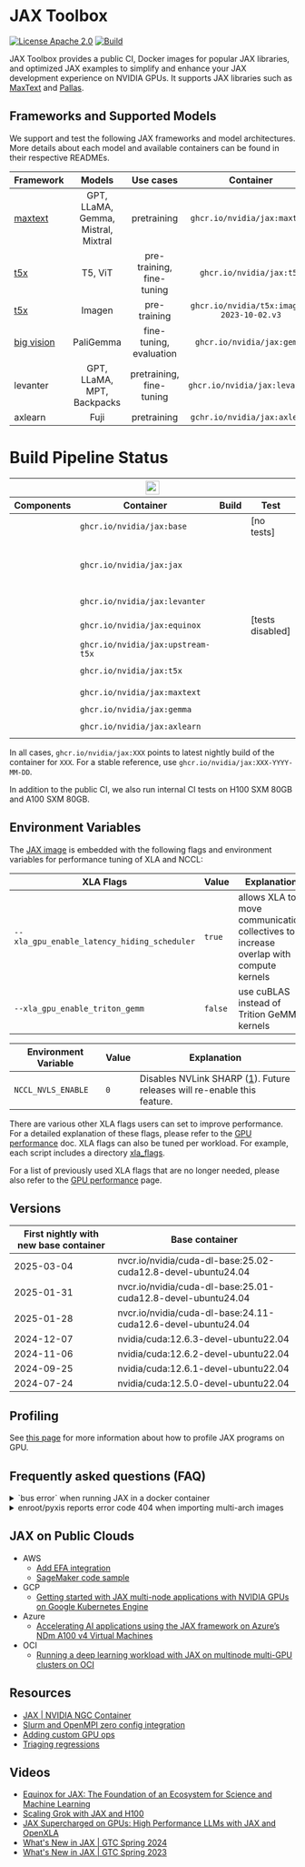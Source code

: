 # **JAX Toolbox**

[![License Apache 2.0](https://badgen.net/badge/license/apache2.0/blue)](https://github.com/NVIDIA/JAX-Toolbox/blob/main/LICENSE.md)
[![Build](https://badgen.net/badge/build/check-status/blue)](#build-pipeline-status)

JAX Toolbox provides a public CI, Docker images for popular JAX libraries, and optimized JAX examples to simplify and enhance your JAX development experience on NVIDIA GPUs. It supports JAX libraries such as [MaxText](https://github.com/google/maxtext) and [Pallas](https://jax.readthedocs.io/en/latest/pallas/quickstart.html).

## Frameworks and Supported Models
We support and test the following JAX frameworks and model architectures. More details about each model and available containers can be found in their respective READMEs.

| Framework | Models | Use cases | Container |
| :--- | :---: | :---: | :---: |
| [maxtext](./rosetta/rosetta/projects/maxtext)| GPT, LLaMA, Gemma, Mistral, Mixtral | pretraining | `ghcr.io/nvidia/jax:maxtext` |
| [t5x](./rosetta/rosetta/projects/t5x) | T5, ViT | pre-training, fine-tuning | `ghcr.io/nvidia/jax:t5x` |
| [t5x](./rosetta/rosetta/projects/imagen) | Imagen | pre-training | `ghcr.io/nvidia/t5x:imagen-2023-10-02.v3` |
| [big vision](./rosetta/rosetta/projects/paligemma) | PaliGemma | fine-tuning, evaluation | `ghcr.io/nvidia/jax:gemma` |
| levanter | GPT, LLaMA, MPT, Backpacks | pretraining, fine-tuning | `ghcr.io/nvidia/jax:levanter` |
| axlearn | Fuji | pretraining | `gchr.io/nvidia/jax:axlearn` | 

# Build Pipeline Status
<table>
  <thead>
    <tr>
      <th colspan=4 style="text-align:center;">
        <a href="https://github.com/NVIDIA/JAX-Toolbox/actions/workflows/ci.yaml?query=event%3Aschedule+branch%3Amain">
        <img
          style="height: 1.5em;"
          src="https://img.shields.io/endpoint?url=https%3A%2F%2Fgist.githubusercontent.com%2Fnvjax%2F913c2af68649fe568e9711c2dabb23ae%2Fraw%2Fbadge-workflow-metadata.json&logo=github-actions&logoColor=white"
        />
        </a>
      </th>
    </tr>
    <tr>
      <th>Components</th>
      <th>Container</th>
      <th>Build</th>
      <th>Test</th>
    </tr>
  </thead>
  <tbody>
    <tr>
      <td>
        <a href="https://github.com/NVIDIA/JAX-Toolbox/blob/main/.github/container/Dockerfile.base">
          <img style="height:1em;" src="https://img.shields.io/static/v1?label=&color=gray&logo=docker&message=base%3D%7BCUDA%2CcuDNN%2CNCCL%2COFED%2CEFA%7D">
        </a>
      </td>
      <td>
        <code>ghcr.io/nvidia/jax:base</code>
      </td>
      <td>
        <a href="https://gist.github.com/nvjax/913c2af68649fe568e9711c2dabb23ae/#file-final-base-md"><img style="height:1em;" src="https://img.shields.io/endpoint?url=https%3A%2F%2Fgist.githubusercontent.com%2Fnvjax%2F913c2af68649fe568e9711c2dabb23ae%2Fraw%2Fbadge-base-build-amd64.json&logo=docker&label=amd64"></a>
        <br>
        <a href="https://gist.github.com/nvjax/913c2af68649fe568e9711c2dabb23ae/#file-final-base-md"><img style="height:1em;" src="https://img.shields.io/endpoint?url=https%3A%2F%2Fgist.githubusercontent.com%2Fnvjax%2F913c2af68649fe568e9711c2dabb23ae%2Fraw%2Fbadge-base-build-arm64.json&logo=docker&label=arm64"></a>
      </td>
      <td>
        [no tests]
      </td>
    </tr>
    <tr>
      <td>
        <a href="https://github.com/NVIDIA/JAX-Toolbox/blob/main/.github/container/Dockerfile.jax">
          <img style="height:1em;" src="https://img.shields.io/static/v1?label=&color=gray&logo=docker&message=core%3D%7Bbase%2CJAX%2CFlax%2CTE%7D">
        </a>
      </td>
      <td>
        <code>ghcr.io/nvidia/jax:jax</code>
      </td>
      <td>
        <a href="https://gist.github.com/nvjax/913c2af68649fe568e9711c2dabb23ae/#file-final-jax-md"><img style="height:1em;" src="https://img.shields.io/endpoint?url=https%3A%2F%2Fgist.githubusercontent.com%2Fnvjax%2F913c2af68649fe568e9711c2dabb23ae%2Fraw%2Fbadge-jax-build-amd64.json&logo=docker&label=amd64"></a>
        <br>
        <a href="https://gist.github.com/nvjax/913c2af68649fe568e9711c2dabb23ae/#file-final-jax-md"><img style="height:1em;" src="https://img.shields.io/endpoint?url=https%3A%2F%2Fgist.githubusercontent.com%2Fnvjax%2F913c2af68649fe568e9711c2dabb23ae%2Fraw%2Fbadge-jax-build-arm64.json&logo=docker&label=arm64"></a>
      </td>
      <td>
        <br>
        <a href="https://gist.github.com/nvjax/913c2af68649fe568e9711c2dabb23ae#file-badge-jax-unit-test-a100-json">
          <img style="height:1em;" src="https://img.shields.io/endpoint?url=https%3A%2F%2Fgist.githubusercontent.com%2Fnvjax%2F913c2af68649fe568e9711c2dabb23ae%2Fraw%2Fbadge-jax-unit-test-A100.json&logo=nvidia&label=A100">
        </a>
        <br>
        <a href="https://gist.github.com/nvjax/913c2af68649fe568e9711c2dabb23ae#file-badge-te-unit-test-A100-json">
          <img style="height:1em;" src="https://img.shields.io/endpoint?url=https%3A%2F%2Fgist.githubusercontent.com%2Fnvjax%2F913c2af68649fe568e9711c2dabb23ae%2Fraw%2Fbadge-te-unit-test-A100.json&logo=nvidia&label=TransformerEngine%20A100">
        </a>
        <br>
        <a href="https://gist.github.com/nvjax/913c2af68649fe568e9711c2dabb23ae#file-badge-transformer-engine-test.json">
          <img style="height:1em;" src="https://img.shields.io/endpoint?url=https%3A%2F%2Fgist.githubusercontent.com%2Fnvjax%2F913c2af68649fe568e9711c2dabb23ae%2Fraw%2Fbadge-transformer-engine-test.json&logo=nvidia&label=TransformerEngine%20H100">
        </a>
        <br>
        <a href="https://gist.github.com/nvjax/913c2af68649fe568e9711c2dabb23ae#file-badge-nsys-jax-unit-test-a100-json">
          <img style="height:1em;" src="https://img.shields.io/endpoint?url=https%3A%2F%2Fgist.githubusercontent.com%2Fnvjax%2F913c2af68649fe568e9711c2dabb23ae%2Fraw%2Fbadge-nsys-jax-unit-test-A100.json&logo=nvidia&label=nsys-jax A100">
        </a>
      </td>
    </tr>
    <tr>
      <td>
        <a href="https://github.com/NVIDIA/JAX-Toolbox/blob/main/.github/container/Dockerfile.levanter">
          <img style="height:1em;" src="https://img.shields.io/static/v1?label=&color=gray&logo=docker&message=Levanter%3D%7Bcore%2CLevanter%7D">
        </a>
      </td>
      <td>
        <code>ghcr.io/nvidia/jax:levanter</code>
      </td>
      <td>
        <a href="https://gist.github.com/nvjax/913c2af68649fe568e9711c2dabb23ae/#file-final-levanter-md">
          <img style="height:1em;" src="https://img.shields.io/endpoint?url=https%3A%2F%2Fgist.githubusercontent.com%2Fnvjax%2F913c2af68649fe568e9711c2dabb23ae%2Fraw%2Fbadge-levanter-build-amd64.json&logo=docker&label=amd64">
        </a>
        <br>
        <a href="https://gist.github.com/nvjax/913c2af68649fe568e9711c2dabb23ae/#file-final-levanter-md">
          <img style="height:1em;" src="https://img.shields.io/endpoint?url=https%3A%2F%2Fgist.githubusercontent.com%2Fnvjax%2F913c2af68649fe568e9711c2dabb23ae%2Fraw%2Fbadge-levanter-build-arm64.json&logo=docker&label=arm64">
        </a>
      </td>
      <td>
        <a href="https://gist.github.com/nvjax/913c2af68649fe568e9711c2dabb23ae#file-badge-levanter-unit-test-a100-json">
          <img style="height:1em;" src="https://img.shields.io/endpoint?url=https%3A%2F%2Fgist.githubusercontent.com%2Fnvjax%2F913c2af68649fe568e9711c2dabb23ae%2Fraw%2Fbadge-levanter-unit-test-A100.json&logo=nvidia&label=A100">
        </a>
      </td>
    </tr>
    <tr>
      <td>
        <a href="https://github.com/NVIDIA/JAX-Toolbox/blob/main/.github/container/Dockerfile.equinox">
          <img style="height:1em;" src="https://img.shields.io/static/v1?label=&color=gray&logo=docker&message=Equinox%3D%7Bcore%2CEquinox%7D">
        </a>
      </td>
      <td>
        <code>ghcr.io/nvidia/jax:equinox</code>
      </td>
      <td>
        <a href="https://gist.github.com/nvjax/913c2af68649fe568e9711c2dabb23ae/#file-final-equinox-md">
          <img style="height:1em;" src="https://img.shields.io/endpoint?url=https%3A%2F%2Fgist.githubusercontent.com%2Fnvjax%2F913c2af68649fe568e9711c2dabb23ae%2Fraw%2Fbadge-equinox-build-amd64.json&logo=docker&label=amd64">
        </a>
        <br>
        <a href="https://gist.github.com/nvjax/913c2af68649fe568e9711c2dabb23ae/#file-final-equinox-md">
          <img style="height:1em;" src="https://img.shields.io/endpoint?url=https%3A%2F%2Fgist.githubusercontent.com%2Fnvjax%2F913c2af68649fe568e9711c2dabb23ae%2Fraw%2Fbadge-equinox-build-arm64.json&logo=docker&label=arm64">
        </a>
      </td>
      <td>
        [tests disabled]
      </td>
    </tr>
    <tr>
      <td>
        <a href="https://github.com/NVIDIA/JAX-Toolbox/blob/main/.github/container/Dockerfile.t5x">
          <img style="height:1em;" src="https://img.shields.io/static/v1?label=&color=gray&logo=docker&message=Upstream%20T5X%3D%7Bcore%2CT5X%7D">
        </a>
      </td>
      <td>
        <code>ghcr.io/nvidia/jax:upstream-t5x</code>
      </td>
      <td>
        <a href="https://gist.github.com/nvjax/913c2af68649fe568e9711c2dabb23ae/#file-final-upstream-t5x-md">
          <img style="height:1em;" src="https://img.shields.io/endpoint?url=https%3A%2F%2Fgist.githubusercontent.com%2Fnvjax%2F913c2af68649fe568e9711c2dabb23ae%2Fraw%2Fbadge-t5x-build-amd64.json&logo=docker&label=amd64">
        </a>
        <br>
        <a href="https://gist.github.com/nvjax/913c2af68649fe568e9711c2dabb23ae/#file-final-upstream-t5x-md">
          <img style="height:1em;" src="https://img.shields.io/endpoint?url=https%3A%2F%2Fgist.githubusercontent.com%2Fnvjax%2F913c2af68649fe568e9711c2dabb23ae%2Fraw%2Fbadge-t5x-build-arm64.json&logo=docker&label=arm64">
        </a>
      </td>
      <td>
        <a href="https://gist.github.com/nvjax/913c2af68649fe568e9711c2dabb23ae#file-badge-upstream-t5x-mgmn-test-json">
          <img style="height:1em;" src="https://img.shields.io/endpoint?url=https%3A%2F%2Fgist.githubusercontent.com%2Fnvjax%2F913c2af68649fe568e9711c2dabb23ae%2Fraw%2Fbadge-upstream-t5x-mgmn-test.json&logo=nvidia&label=A100%20distributed">
        </a>
      </td>
    </tr>
    <tr>
      <td>
        <a href="https://github.com/NVIDIA/JAX-Toolbox/blob/main/rosetta/Dockerfile.t5x">
          <img style="height:1em;" src="https://img.shields.io/static/v1?label=&color=gray&logo=docker&message=Rosetta%20T5X%3D%7Bcore%2CT5X%7D">
        </a>
      </td>
      <td>
        <code>ghcr.io/nvidia/jax:t5x</code>
      </td>
      <td>
        <a href="https://gist.github.com/nvjax/913c2af68649fe568e9711c2dabb23ae/#file-final-t5x-md">
          <img style="height:1em;" src="https://img.shields.io/endpoint?url=https%3A%2F%2Fgist.githubusercontent.com%2Fnvjax%2F913c2af68649fe568e9711c2dabb23ae%2Fraw%2Fbadge-rosetta-build-t5x-amd64.json&logo=docker&label=amd64">
        </a>
        <br>
        <a href="https://gist.github.com/nvjax/913c2af68649fe568e9711c2dabb23ae/#file-final-t5x-md">
          <img style="height:1em;" src="https://img.shields.io/endpoint?url=https%3A%2F%2Fgist.githubusercontent.com%2Fnvjax%2F913c2af68649fe568e9711c2dabb23ae%2Fraw%2Fbadge-rosetta-build-t5x-arm64.json&logo=docker&label=arm64">
        </a>
      </td>
      <td>
        <a href="https://gist.github.com/nvjax/913c2af68649fe568e9711c2dabb23ae#file-badge-rosetta-t5x-mgmn-test-json">
          <img style="height:1em;" src="https://img.shields.io/endpoint?url=https%3A%2F%2Fgist.githubusercontent.com%2Fnvjax%2F913c2af68649fe568e9711c2dabb23ae%2Fraw%2Fbadge-rosetta-t5x-mgmn-test.json&logo=nvidia&label=A100%20distributed">
        </a>
      </td>
    </tr>
    <tr>
      <td>
        <a href="https://github.com/NVIDIA/JAX-Toolbox/blob/main/.github/container/Dockerfile.maxtext">
          <img style="height:1em;" src="https://img.shields.io/static/v1?label=&color=gray&logo=docker&message=MaxText%3D%7Bcore%2CMaxText%7D">
        </a>
      </td>
      <td>
        <code>ghcr.io/nvidia/jax:maxtext</code>
      </td>
      <td>
        <a href="https://gist.github.com/nvjax/913c2af68649fe568e9711c2dabb23ae/#file-final-maxtext-md">
          <img style="height:1em;" src="https://img.shields.io/endpoint?url=https%3A%2F%2Fgist.githubusercontent.com%2Fnvjax%2F913c2af68649fe568e9711c2dabb23ae%2Fraw%2Fbadge-maxtext-build-amd64.json&logo=docker&label=amd64">
        </a>
        <br>
        <a href="https://gist.github.com/nvjax/913c2af68649fe568e9711c2dabb23ae/#file-final-maxtext-md">
          <img style="height:1em;" src="https://img.shields.io/endpoint?url=https%3A%2F%2Fgist.githubusercontent.com%2Fnvjax%2F913c2af68649fe568e9711c2dabb23ae%2Fraw%2Fbadge-maxtext-build-arm64.json&logo=docker&label=arm64">
        </a>
      </td>
      <td>
        <a href="https://gist.github.com/nvjax/913c2af68649fe568e9711c2dabb23ae#file-badge-maxtext-test-json">
          <img style="height:1em;" src="https://img.shields.io/endpoint?url=https%3A%2F%2Fgist.githubusercontent.com%2Fnvjax%2F913c2af68649fe568e9711c2dabb23ae%2Fraw%2Fbadge-maxtext-test.json&logo=nvidia&label=A100%20distributed">
        </a>
      </td>
    </tr>
    <tr>
      <td>
        <a href="https://github.com/NVIDIA/JAX-Toolbox/blob/main/rosetta/Dockerfile.gemma">
          <img style="height:1em;" src="https://img.shields.io/static/v1?label=&color=gray&logo=docker&message=Gemma%3D%7Bcore%2CGemma%2CPaliGemma%7D">
        </a>
      </td>
      <td>
        <code>ghcr.io/nvidia/jax:gemma</code>
      </td>
      <td>
      <a href="https://gist.github.com/nvjax/913c2af68649fe568e9711c2dabb23ae/#file-final-gemma-md">
        <img style="height:1em;" src="https://img.shields.io/endpoint?url=https%3A%2F%2Fgist.githubusercontent.com%2Fnvjax%2F913c2af68649fe568e9711c2dabb23ae%2Fraw%2Fbadge-gemma-build-amd64.json&logo=docker&label=amd64">
      </a>
      <!-- <a href="https://gist.github.com/nvjax/913c2af68649fe568e9711c2dabb23ae/#file-final-gemma-md"><img style="height:1em;" src="https://img.shields.io/endpoint?url=https%3A%2F%2Fgist.githubusercontent.com%2Fnvjax%2F913c2af68649fe568e9711c2dabb23ae%2Fraw%2Fbadge-gemma-build-arm64.json&logo=docker&label=arm64"></a> -->
      </td>
      <td>
        <a href="https://gist.github.com/nvjax/913c2af68649fe568e9711c2dabb23ae#file-badge-gemma-unit-test-a100-json">
          <img style="height:1em;" src="https://img.shields.io/endpoint?url=https%3A%2F%2Fgist.githubusercontent.com%2Fnvjax%2F913c2af68649fe568e9711c2dabb23ae%2Fraw%2Fbadge-gemma-unit-test-A100.json&logo=nvidia&label=A100">
        </a>
      </td>
    </tr>
    <tr>
      <td>
        <a href="https://github.com/NVIDIA/JAX-Toolbox/blob/main/.github/container/Dockerfile.axlearn">
          <img style="height:1em;" src="https://img.shields.io/static/v1?label=&color=gray&logo=docker&message=AXLearn%3D%7Bcore%2CAXLearn%7D">
        </a>
      </td>
      <td>
        <code>ghcr.io/nvidia/jax:axlearn</code>
      </td>
      <td>
        <a href="https://gist.github.com/nvjax/913c2af68649fe568e9711c2dabb23ae/#file-final-axlearn-md">
          <img style="height:1em;" src="https://img.shields.io/endpoint?url=https%3A%2F%2Fgist.githubusercontent.com%2Fnvjax%2F913c2af68649fe568e9711c2dabb23ae%2Fraw%2Fbadge-axlearn-build-amd64.json&logo=docker&label=amd64">
        </a>
        <br>
        <a href="https://gist.github.com/nvjax/913c2af68649fe568e9711c2dabb23ae/#file-final-maxtext-md">
          <img style="height:1em;" src="https://img.shields.io/endpoint?url=https%3A%2F%2Fgist.githubusercontent.com%2Fnvjax%2F913c2af68649fe568e9711c2dabb23ae%2Fraw%2Fbadge-axlearn-build-arm64.json&logo=docker&label=arm64">
        </a>
      </td>
      <td>
        <a href="https://gist.github.com/nvjax/913c2af68649fe568e9711c2dabb23ae#file-badge-maxtext-test-json">
          <img style="height:1em;" src="https://img.shields.io/endpoint?url=https%3A%2F%2Fgist.githubusercontent.com%2Fnvjax%2F913c2af68649fe568e9711c2dabb23ae%2Fraw%2Fbadge-axleran-test.json&logo=nvidia&label=A100%20distributed">
        </a>
      </td>
    </tr>
  </tbody>
</table>

In all cases, `ghcr.io/nvidia/jax:XXX` points to latest nightly build of the container for `XXX`. For a stable reference, use `ghcr.io/nvidia/jax:XXX-YYYY-MM-DD`. 

In addition to the public CI, we also run internal CI tests on H100 SXM 80GB and A100 SXM 80GB. 

## Environment Variables

The [JAX image](https://github.com/NVIDIA/JAX-Toolbox/pkgs/container/jax) is embedded with the following flags and environment variables for performance tuning of XLA and NCCL:

| XLA Flags | Value | Explanation |
| --------- | ----- | ----------- |
| `--xla_gpu_enable_latency_hiding_scheduler` | `true`  | allows XLA to move communication collectives to increase overlap with compute kernels |
| `--xla_gpu_enable_triton_gemm` | `false` | use cuBLAS instead of Trition GeMM kernels |

| Environment Variable | Value | Explanation |
| -------------------- | ----- | ----------- |
| `NCCL_NVLS_ENABLE` | `0` | Disables NVLink SHARP ([1](https://docs.nvidia.com/deeplearning/nccl/user-guide/docs/env.html#nccl-nvls-enable)). Future releases will re-enable this feature. |

There are various other XLA flags users can set to improve performance. For a detailed explanation of these flags, please refer to the [GPU performance](./rosetta/docs/GPU_performance.md) doc. XLA flags can also be tuned per workload. For example, each script includes a directory [xla_flags](./rosetta/rosetta/projects/maxtext/xla_flags).

For a list of previously used XLA flags that are no longer needed, please also refer to the [GPU performance](./rosetta/docs/GPU_performance.md#previously-used-xla-flags) page.

## Versions

| First nightly with new base container | Base container |
| ------------------------------------- | -------------- |
| 2025-03-04 | nvcr.io/nvidia/cuda-dl-base:25.02-cuda12.8-devel-ubuntu24.04 |
| 2025-01-31 | nvcr.io/nvidia/cuda-dl-base:25.01-cuda12.8-devel-ubuntu24.04 |
| 2025-01-28 | nvcr.io/nvidia/cuda-dl-base:24.11-cuda12.6-devel-ubuntu24.04 |
| 2024-12-07 | nvidia/cuda:12.6.3-devel-ubuntu22.04 |
| 2024-11-06 | nvidia/cuda:12.6.2-devel-ubuntu22.04 |
| 2024-09-25 | nvidia/cuda:12.6.1-devel-ubuntu22.04 |
| 2024-07-24 | nvidia/cuda:12.5.0-devel-ubuntu22.04 |


## Profiling
See [this page](./docs/profiling.md) for more information about how to profile JAX programs on GPU.

## Frequently asked questions (FAQ)

<details>
    <summary>`bus error` when running JAX in a docker container</summary>

**Solution:**
```bash
docker run -it --shm-size=1g ...
```

**Explanation:**
The `bus error` might occur due to the size limitation of `/dev/shm`. You can address this by increasing the shared memory size using
the `--shm-size` option when launching your container.
</details>

<details>

<summary>enroot/pyxis reports error code 404 when importing multi-arch images</summary>

**Problem description:**
```
slurmstepd: error: pyxis:     [INFO] Authentication succeeded
slurmstepd: error: pyxis:     [INFO] Fetching image manifest list
slurmstepd: error: pyxis:     [INFO] Fetching image manifest
slurmstepd: error: pyxis:     [ERROR] URL https://ghcr.io/v2/nvidia/jax/manifests/<TAG> returned error code: 404 Not Found
```

**Solution:**
Upgrade [enroot](https://github.com/NVIDIA/enroot) or [apply a single-file patch](https://github.com/NVIDIA/enroot/releases/tag/v3.4.0) as mentioned in the enroot v3.4.0 release note.

**Explanation:**
Docker has traditionally used Docker Schema V2.2 for multi-arch manifest lists but has switched to using the Open Container Initiative (OCI) format since 20.10. Enroot added support for OCI format in version 3.4.0.
</details>

## JAX on Public Clouds
* AWS
    * [Add EFA integration](https://docs.aws.amazon.com/sagemaker/latest/dg/your-algorithms-training-efa.html)
    * [SageMaker code sample](https://github.com/aws-samples/aws-samples-for-ray/tree/main/sagemaker/jax_alpa_language_model)
* GCP
    * [Getting started with JAX multi-node applications with NVIDIA GPUs on Google Kubernetes Engine](https://cloud.google.com/blog/products/containers-kubernetes/machine-learning-with-jax-on-kubernetes-with-nvidia-gpus)
* Azure
    * [Accelerating AI applications using the JAX framework on Azure’s NDm A100 v4 Virtual Machines](https://techcommunity.microsoft.com/t5/azure-high-performance-computing/accelerating-ai-applications-using-the-jax-framework-on-azure-s/ba-p/3735314)
* OCI
    * [Running a deep learning workload with JAX on multinode multi-GPU clusters on OCI](https://blogs.oracle.com/cloud-infrastructure/post/running-multinode-jax-clusters-on-oci-gpu-cloud)

## Resources
* [JAX | NVIDIA NGC Container](https://catalog.ngc.nvidia.com/orgs/nvidia/containers/jax)
* [Slurm and OpenMPI zero config integration](https://jax.readthedocs.io/en/latest/_autosummary/jax.distributed.initialize.html)
* [Adding custom GPU ops](https://jax.readthedocs.io/en/latest/Custom_Operation_for_GPUs.html)
* [Triaging regressions](docs/triage-tool.md)

## Videos
* [Equinox for JAX: The Foundation of an Ecosystem for Science and Machine Learning](https://www.nvidia.com/en-us/on-demand/session/gtc24-s62668/)
* [Scaling Grok with JAX and H100](https://www.nvidia.com/en-us/on-demand/session/gtc24-s63257/)
* [JAX Supercharged on GPUs: High Performance LLMs with JAX and OpenXLA](https://www.nvidia.com/en-us/on-demand/session/gtc24-s62246/)
* [What's New in JAX | GTC Spring 2024](https://www.nvidia.com/en-us/on-demand/session/gtc24-s62659/)
* [What's New in JAX | GTC Spring 2023](https://www.nvidia.com/en-us/on-demand/session/gtcspring23-s51956/)
